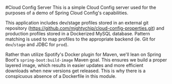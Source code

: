 #Cloud Config Server
This is a simple Cloud Config server used for the purposes of a demo of Spring Cloud Config's capabilities.

This application includes dev/stage profiles stored in an external git repository (https://github.com/mightychip/cloud-config-properties.git) and production profiles stored in a Dockerized MySQL database.  Pattern matching is used to map profiles to the appropriate backend (ie. Git for `dev`/`stage` and JDBC for `prod`).

Rather than utilize Spotify's Docker plugin for Maven, we'll lean on Spring Boot's `spring-boot:build-image` Maven goal.  This ensures we build a proper layered image, which results in easier updates and more efficient downloads when new versions get released.  This is why there is a conspicuous absence of a Dockerfile in this module.